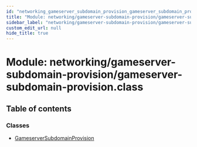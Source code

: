 ```yaml
---
id: "networking_gameserver_subdomain_provision_gameserver_subdomain_provision_class"
title: "Module: networking/gameserver-subdomain-provision/gameserver-subdomain-provision.class"
sidebar_label: "networking/gameserver-subdomain-provision/gameserver-subdomain-provision.class"
custom_edit_url: null
hide_title: true
---
```


# Module: networking/gameserver-subdomain-provision/gameserver-subdomain-provision.class

## Table of contents

### Classes

- [GameserverSubdomainProvision](../classes/networking_gameserver_subdomain_provision_gameserver_subdomain_provision_class.gameserversubdomainprovision.md)
